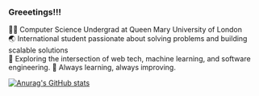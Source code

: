 ### Greeetings!!!

👨‍💻 Computer Science Undergrad at Queen Mary University of London <br/>
🌏 International student passionate about solving problems and building scalable solutions <br/>
🤖 Exploring the intersection of web tech, machine learning, and software engineering.
🌱 Always learning, always improving.

[![Anurag's GitHub stats](https://github-readme-stats.vercel.app/api?username=Starfall10&theme=tokyonight&show_icons=true&hide_rank=false)](https://github.com/anuraghazra/github-readme-stats)
